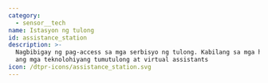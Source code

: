 ```yaml
---
category:
  - sensor__tech
name: Istasyon ng tulong
id: assistance_station
description: >-
  Nagbibigay ng pag-access sa mga serbisyo ng tulong. Kabilang sa mga halimbawa
  ang mga teknolohiyang tumutulong at virtual assistants
icon: /dtpr-icons/assistance_station.svg
---
```


